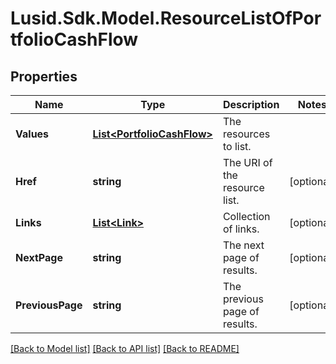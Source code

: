 
# Lusid.Sdk.Model.ResourceListOfPortfolioCashFlow

## Properties

Name | Type | Description | Notes
------------ | ------------- | ------------- | -------------
**Values** | [**List&lt;PortfolioCashFlow&gt;**](PortfolioCashFlow.md) | The resources to list. | 
**Href** | **string** | The URI of the resource list. | [optional] 
**Links** | [**List&lt;Link&gt;**](Link.md) | Collection of links. | [optional] 
**NextPage** | **string** | The next page of results. | [optional] 
**PreviousPage** | **string** | The previous page of results. | [optional] 

[[Back to Model list]](../README.md#documentation-for-models)
[[Back to API list]](../README.md#documentation-for-api-endpoints)
[[Back to README]](../README.md)

